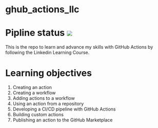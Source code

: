 # ghub_actions_llc
# Pipline status ![](https://github.com/Virajdatt/ghub_actions_llc/actions/workflows/other_repo.yml/badge.svg)
This is the repo to learn and advance my skills with GitHub Actions by following the Linkedin Learning Course.

# Learning objectives

  <ol>
<li> Creating an action  </li>
<li>Creating a workflow  </li>
<li>Adding actions to a workflow  </li>
<li>Using an action from a repository  </li>
<li>Developing a CI/CD pipeline with GitHub Actions  </li>
<li>Building custom actions  </li>
<li> Publishing an action to the GitHub Marketplace  </li>
    </ol>

